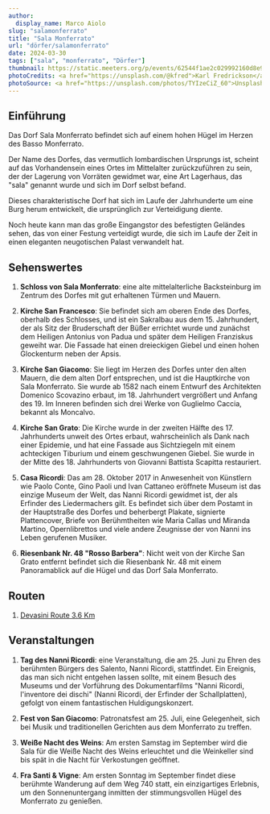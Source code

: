 ```yaml
---
author:
  display_name: Marco Aiolo
slug: "salamonferrato"
title: "Sala Monferrato"
url: "dörfer/salamonferrato"
date: 2024-03-30
tags: ["sala", "monferrato", "Dörfer"]
thumbnail: https://static.meeters.org/p/events/62544f1ae2c029992160d8e9/dc2ede5d-6341-4828-bf94-dcd3fab1fa05.jpg
photoCredits: <a href="https://unsplash.com/@kfred">Karl Fredrickson</a>
photoSource: <a href="https://unsplash.com/photos/TYIzeCiZ_60">Unsplash</a>
---
```


## Einführung

Das Dorf Sala Monferrato befindet sich auf einem hohen Hügel im Herzen des Basso Monferrato.

Der Name des Dorfes, das vermutlich lombardischen Ursprungs ist, scheint auf das Vorhandensein eines Ortes im Mittelalter zurückzuführen zu sein, der der Lagerung von Vorräten gewidmet war, eine Art Lagerhaus, das "sala" genannt wurde und sich im Dorf selbst befand.

Dieses charakteristische Dorf hat sich im Laufe der Jahrhunderte um eine Burg herum entwickelt, die ursprünglich zur Verteidigung diente.

Noch heute kann man das große Eingangstor des befestigten Geländes sehen, das von einer Festung verteidigt wurde, die sich im Laufe der Zeit in einen eleganten neugotischen Palast verwandelt hat.

## Sehenswertes

1. **Schloss von Sala Monferrato**: eine alte mittelalterliche Backsteinburg im Zentrum des Dorfes mit gut erhaltenen Türmen und Mauern.

2. **Kirche San Francesco**: Sie befindet sich am oberen Ende des Dorfes, oberhalb des Schlosses, und ist ein Sakralbau aus dem 15. Jahrhundert, der als Sitz der Bruderschaft der Büßer errichtet wurde und zunächst dem Heiligen Antonius von Padua und später dem Heiligen Franziskus geweiht war. Die Fassade hat einen dreieckigen Giebel und einen hohen Glockenturm neben der Apsis.

3. **Kirche San Giacomo**: Sie liegt im Herzen des Dorfes unter den alten Mauern, die dem alten Dorf entsprechen, und ist die Hauptkirche von Sala Monferrato. Sie wurde ab 1582 nach einem Entwurf des Architekten Domenico Scovazino erbaut, im 18. Jahrhundert vergrößert und Anfang des 19. Im Inneren befinden sich drei Werke von Guglielmo Caccia, bekannt als Moncalvo.

4. **Kirche San Grato**: Die Kirche wurde in der zweiten Hälfte des 17. Jahrhunderts unweit des Ortes erbaut, wahrscheinlich als Dank nach einer Epidemie, und hat eine Fassade aus Sichtziegeln mit einem achteckigen Tiburium und einem geschwungenen Giebel. Sie wurde in der Mitte des 18. Jahrhunderts von Giovanni Battista Scapitta restauriert.

5. **Casa Ricordi**: Das am 28. Oktober 2017 in Anwesenheit von Künstlern wie Paolo Conte, Gino Paoli und Ivan Cattaneo eröffnete Museum ist das einzige Museum der Welt, das Nanni Ricordi gewidmet ist, der als Erfinder des Liedermachers gilt. Es befindet sich über dem Postamt in der Hauptstraße des Dorfes und beherbergt Plakate, signierte Plattencover, Briefe von Berühmtheiten wie Maria Callas und Miranda Martino, Opernlibrettos und viele andere Zeugnisse der von Nanni ins Leben gerufenen Musiker.

6. **Riesenbank Nr. 48 "Rosso Barbera"**: Nicht weit von der Kirche San Grato entfernt befindet sich die Riesenbank Nr. 48 mit einem Panoramablick auf die Hügel und das Dorf Sala Monferrato.

## Routen

1. [Devasini  Route 3.6 Km](https://monfit.netlify.app/de/blog/treville-devasini-route/)

## Veranstaltungen

1. **Tag des Nanni Ricordi**: eine Veranstaltung, die am 25. Juni zu Ehren des berühmten Bürgers des Salento, Nanni Ricordi, stattfindet. Ein Ereignis, das man sich nicht entgehen lassen sollte, mit einem Besuch des Museums und der Vorführung des Dokumentarfilms "Nanni Ricordi, l'inventore dei dischi" (Nanni Ricordi, der Erfinder der Schallplatten), gefolgt von einem fantastischen Huldigungskonzert.

2. **Fest von San Giacomo**: Patronatsfest am 25. Juli, eine Gelegenheit, sich bei Musik und traditionellen Gerichten aus dem Monferrato zu treffen.

3. **Weiße Nacht des Weins**: Am ersten Samstag im September wird die Sala für die Weiße Nacht des Weins erleuchtet und die Weinkeller sind bis spät in die Nacht für Verkostungen geöffnet.

4. **Fra Santi & Vigne**: Am ersten Sonntag im September findet diese berühmte Wanderung auf dem Weg 740 statt, ein einzigartiges Erlebnis, um den Sonnenuntergang inmitten der stimmungsvollen Hügel des Monferrato zu genießen.

